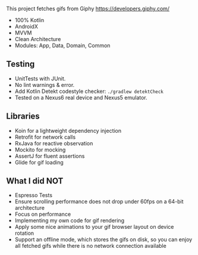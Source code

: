 This project fetches gifs from Giphy https://developers.giphy.com/
* 100% Kotlin
* AndroidX
* MVVM
* Clean Architecture
* Modules: App, Data, Domain, Common

## Testing
* UnitTests with JUnit.
* No lint warnings & error.
* Add Kotlin Detekt codestyle checker: `./gradlew detektCheck`
* Tested on a Nexus6 real device and Nexus5 emulator.

## Libraries
* Koin for a lightweight dependency injection
* Retrofit for network calls
* RxJava for reactive observation
* Mockito for mocking
* AssertJ for fluent assertions
* Glide for gif loading

## What I did NOT
* Espresso Tests
* Ensure scrolling performance does not drop under 60fps on a 64-bit architecture
* Focus on performance
* Implementing my own code for gif rendering
* Apply some nice animations to your gif browser layout on device rotation
* Support an offline mode, which stores the gifs on disk, so you can enjoy all fetched gifs while there is no network connection available

